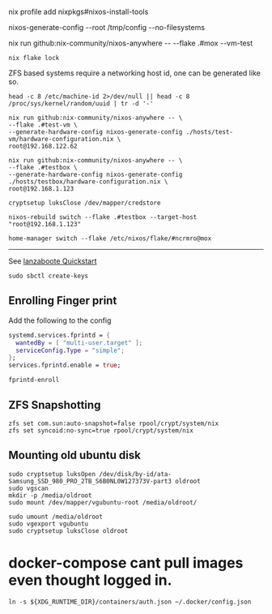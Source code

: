 

nix profile add nixpkgs#nixos-install-tools 

nixos-generate-config --root /tmp/config --no-filesystems

nix run github:nix-community/nixos-anywhere -- --flake .#mox --vm-test

```shell
nix flake lock
```

ZFS based systems require a networking host id, one can be generated like so.

```shell
head -c 8 /etc/machine-id 2>/dev/null || head -c 8 /proc/sys/kernel/random/uuid | tr -d '-'
```


```shell
nix run github:nix-community/nixos-anywhere -- \
--flake .#test-vm \
--generate-hardware-config nixos-generate-config ./hosts/test-vm/hardware-configuration.nix \
root@192.168.122.62
```

```shell
nix run github:nix-community/nixos-anywhere -- \
--flake .#testbox \
--generate-hardware-config nixos-generate-config ./hosts/testbox/hardware-configuration.nix \
root@192.168.1.123
```

```shell
cryptsetup luksClose /dev/mapper/credstore
```

```shell
nixos-rebuild switch --flake .#testbox --target-host "root@192.168.1.123"
```
```shell
home-manager switch --flake /etc/nixos/flake/#ncrmro@mox
```

---

See [lanzaboote Quickstart](https://github.com/nix-community/lanzaboote/blob/master/docs/QUICK_START.md)

```shell
sudo sbctl create-keys
```

## Enrolling Finger print

Add the following to the config 

```nix
systemd.services.fprintd = {
  wantedBy = [ "multi-user.target" ];
  serviceConfig.Type = "simple";
};
services.fprintd.enable = true;
```

```shell
fprintd-enroll
```

## ZFS Snapshotting

```
zfs set com.sun:auto-snapshot=false rpool/crypt/system/nix
zfs set syncoid:no-sync=true rpool/crypt/system/nix
```

## Mounting old ubuntu disk

```
sudo cryptsetup luksOpen /dev/disk/by-id/ata-Samsung_SSD_980_PRO_2TB_S6B0NL0W127373V-part3 oldroot
sudo vgscan 
mkdir -p /media/oldroot
sudo mount /dev/mapper/vgubuntu-root /media/oldroot/
```

```
sudo umount /media/oldroot
sudo vgexport vgubuntu
sudo cryptsetup luksClose oldroot
```

# docker-compose cant pull images even thought logged in.

`ln -s ${XDG_RUNTIME_DIR}/containers/auth.json ~/.docker/config.json`